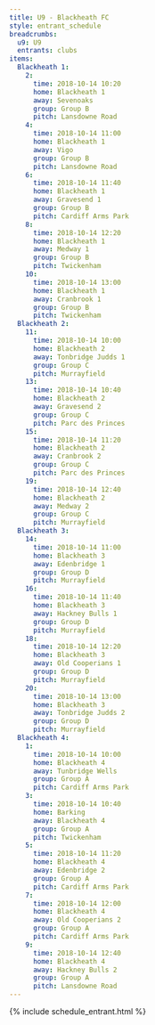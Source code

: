 ```yaml
---
title: U9 - Blackheath FC
style: entrant_schedule
breadcrumbs:
  u9: U9
  entrants: clubs
items:
  Blackheath 1:
    2:
      time: 2018-10-14 10:20
      home: Blackheath 1
      away: Sevenoaks
      group: Group B
      pitch: Lansdowne Road
    4:
      time: 2018-10-14 11:00
      home: Blackheath 1
      away: Vigo
      group: Group B
      pitch: Lansdowne Road
    6:
      time: 2018-10-14 11:40
      home: Blackheath 1
      away: Gravesend 1
      group: Group B
      pitch: Cardiff Arms Park
    8:
      time: 2018-10-14 12:20
      home: Blackheath 1
      away: Medway 1
      group: Group B
      pitch: Twickenham
    10:
      time: 2018-10-14 13:00
      home: Blackheath 1
      away: Cranbrook 1
      group: Group B
      pitch: Twickenham
  Blackheath 2:
    11:
      time: 2018-10-14 10:00
      home: Blackheath 2
      away: Tonbridge Judds 1
      group: Group C
      pitch: Murrayfield
    13:
      time: 2018-10-14 10:40
      home: Blackheath 2
      away: Gravesend 2
      group: Group C
      pitch: Parc des Princes
    15:
      time: 2018-10-14 11:20
      home: Blackheath 2
      away: Cranbrook 2
      group: Group C
      pitch: Parc des Princes
    19:
      time: 2018-10-14 12:40
      home: Blackheath 2
      away: Medway 2
      group: Group C
      pitch: Murrayfield
  Blackheath 3:
    14:
      time: 2018-10-14 11:00
      home: Blackheath 3
      away: Edenbridge 1
      group: Group D
      pitch: Murrayfield
    16:
      time: 2018-10-14 11:40
      home: Blackheath 3
      away: Hackney Bulls 1
      group: Group D
      pitch: Murrayfield
    18:
      time: 2018-10-14 12:20
      home: Blackheath 3
      away: Old Cooperians 1
      group: Group D
      pitch: Murrayfield
    20:
      time: 2018-10-14 13:00
      home: Blackheath 3
      away: Tonbridge Judds 2
      group: Group D
      pitch: Murrayfield
  Blackheath 4:
    1:
      time: 2018-10-14 10:00
      home: Blackheath 4
      away: Tunbridge Wells
      group: Group A
      pitch: Cardiff Arms Park
    3:
      time: 2018-10-14 10:40
      home: Barking
      away: Blackheath 4
      group: Group A
      pitch: Twickenham
    5:
      time: 2018-10-14 11:20
      home: Blackheath 4
      away: Edenbridge 2
      group: Group A
      pitch: Cardiff Arms Park
    7:
      time: 2018-10-14 12:00
      home: Blackheath 4
      away: Old Cooperians 2
      group: Group A
      pitch: Cardiff Arms Park
    9:
      time: 2018-10-14 12:40
      home: Blackheath 4
      away: Hackney Bulls 2
      group: Group A
      pitch: Lansdowne Road
---
```


{% include schedule_entrant.html %}
